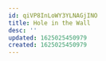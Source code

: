 ```yaml
---
id: qiVP8InLoWY3YLNAGjINO
title: Hole in the Wall
desc: ''
updated: 1625025450979
created: 1625025450979
---
```


